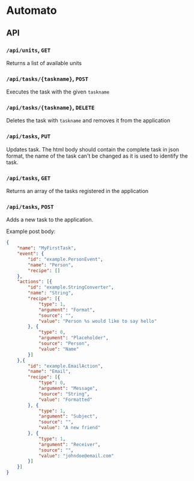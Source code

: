 # Automato

## API
### `/api/units`, `GET`
Returns a list of available units

### `/api/tasks/{taskname}`, `POST`
Executes the task with the given `taskname`

### `/api/tasks/{taskname}`, `DELETE`
Deletes the task with `taskname` and removes it from the application

### `/api/tasks`, `PUT`
Updates task. The html body should contain the complete task in json format, the name of the task can't be changed as it is used to identify the task. 

### `/api/tasks`, `GET`
Returns an array of the tasks registered in the application

### `/api/tasks`, `POST`
Adds a new task to the application.

Example post body:
```json
{
	"name": "MyFirstTask",
	"event": {
		"id": "example.PersonEvent",
		"name": "Person",
		"recipe": []
	},
	"actions": [{
		"id": "example.StringConverter",
		"name": "String",
		"recipe": [{
			"type": 1,
			"argument": "Format",
			"source": "",
			"value": "Person %s would like to say hello"
		}, {
			"type": 0,
			"argument": "Placeholder",
			"source": "Person",
			"value": "Name"
		}]
	},{
		"id": "example.EmailAction",
		"name": "Email",
		"recipe": [{
			"type": 0,
			"argument": "Message",
			"source": "String",
			"value": "Formatted"
		}, {
			"type": 1,
			"argument": "Subject",
			"source": "",
			"value": "A new friend"
		}, {
			"type": 1,
			"argument": "Receiver",
			"source": "",
			"value": "johndoe@email.com"
		}]
	}]
}
```
